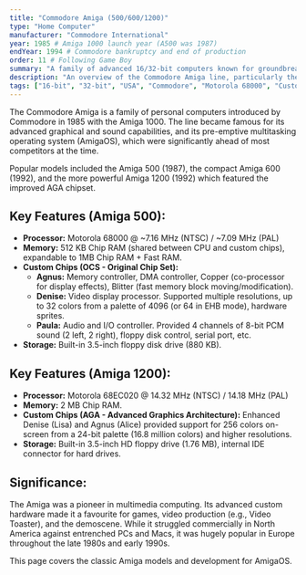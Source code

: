 ```yaml
---
title: "Commodore Amiga (500/600/1200)"
type: "Home Computer"
manufacturer: "Commodore International"
year: 1985 # Amiga 1000 launch year (A500 was 1987)
endYear: 1994 # Commodore bankruptcy and end of production
order: 11 # Following Game Boy
summary: "A family of advanced 16/32-bit computers known for groundbreaking graphics, sound, and multitasking capabilities."
description: "An overview of the Commodore Amiga line, particularly the popular A500, A600, and A1200 models, famous for their custom chips and multimedia prowess."
tags: ["16-bit", "32-bit", "USA", "Commodore", "Motorola 68000", "Custom Chips", "Paula", "Denise", "Agnus", "Multimedia"]
---
```


The Commodore Amiga is a family of personal computers introduced by Commodore in 1985 with the Amiga 1000. The line became famous for its advanced graphical and sound capabilities, and its pre-emptive multitasking operating system (AmigaOS), which were significantly ahead of most competitors at the time.

Popular models included the Amiga 500 (1987), the compact Amiga 600 (1992), and the more powerful Amiga 1200 (1992) which featured the improved AGA chipset.

## Key Features (Amiga 500):

*   **Processor:** Motorola 68000 @ ~7.16 MHz (NTSC) / ~7.09 MHz (PAL)
*   **Memory:** 512 KB Chip RAM (shared between CPU and custom chips), expandable to 1MB Chip RAM + Fast RAM.
*   **Custom Chips (OCS - Original Chip Set):**
    *   **Agnus:** Memory controller, DMA controller, Copper (co-processor for display effects), Blitter (fast memory block moving/modification).
    *   **Denise:** Video display processor. Supported multiple resolutions, up to 32 colors from a palette of 4096 (or 64 in EHB mode), hardware sprites.
    *   **Paula:** Audio and I/O controller. Provided 4 channels of 8-bit PCM sound (2 left, 2 right), floppy disk control, serial port, etc.
*   **Storage:** Built-in 3.5-inch floppy disk drive (880 KB).

## Key Features (Amiga 1200):

*   **Processor:** Motorola 68EC020 @ 14.32 MHz (NTSC) / 14.18 MHz (PAL)
*   **Memory:** 2 MB Chip RAM.
*   **Custom Chips (AGA - Advanced Graphics Architecture):** Enhanced Denise (Lisa) and Agnus (Alice) provided support for 256 colors on-screen from a 24-bit palette (16.8 million colors) and higher resolutions.
*   **Storage:** Built-in 3.5-inch HD floppy drive (1.76 MB), internal IDE connector for hard drives.

## Significance:

The Amiga was a pioneer in multimedia computing. Its advanced custom hardware made it a favourite for games, video production (e.g., Video Toaster), and the demoscene. While it struggled commercially in North America against entrenched PCs and Macs, it was hugely popular in Europe throughout the late 1980s and early 1990s.

This page covers the classic Amiga models and development for AmigaOS. 